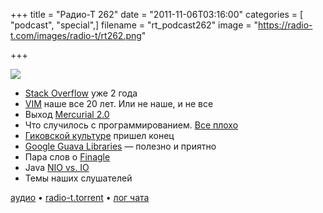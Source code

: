 +++
title = "Радио-Т 262"
date = "2011-11-06T03:16:00"
categories = [ "podcast", "special",]
filename = "rt_podcast262"
image = "https://radio-t.com/images/radio-t/rt262.png"

+++

![](https://radio-t.com/images/radio-t/rt262.png)

- [Stack Overflow](http://techblog.bozho.net/?p=658) уже 2 года
- [VIM](http://www.webmonkey.com/2011/11/happy-birthday-vim-the-venerable-text-editor-turns-20/) наше все 20 лет. Или не наше, и не все
- Выход [Mercurial 2.0](http://mercurial.selenic.com/wiki/WhatsNew)
- Что случилось с программированием. [Все плохо](http://reprog.wordpress.com/2010/03/03/whatever-happened-to-programming/?Programming)
- [Гиковской культуре](http://developerart.com/publications/29/the-end-of-the-geek-culture) пришел конец
- [Google Guava Libraries](http://www.javacodegeeks.com/2011/09/google-guava-libraries-essentials.html) — полезно и приятно
- Пара слов о [Finagle](http://engineering.twitter.com/2011/08/finagle-protocol-agnostic-rpc-system.html)
- Java [NIO vs. IO](http://java.dzone.com/articles/java-nio-vs-io)
- Темы наших слушателей

[аудио](http://archive.rucast.net/radio-t/media/rt_podcast262.mp3) • [radio-t.torrent](http://www.radio-t.com/torrents/rt_podcast262.mp3.torrent) • [лог чата](http://chat.radio-t.com/logs/radio-t-262.html)<audio src="http://archive.rucast.net/radio-t/media/rt_podcast262.mp3" preload="none"></audio>
